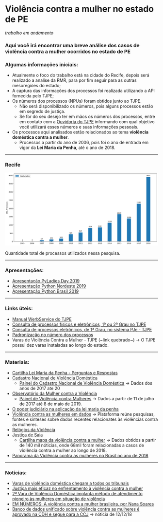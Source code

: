 # Violência contra a mulher no estado de PE
*trabalho em andamento*

### Aqui você irá encontrar uma breve análise dos casos de violência contra a mulher ocorridos no estado de PE
### Algumas informações iniciais:
* Atualmente o foco do trabalho está na cidade do Recife, depois será realizado a analise da RMR, para por fim seguir para as outras mesoregiões do estado;
* A captura das informações dos processos foi realizada utilizando a API fornecida pelo TJPE;
* Os números dos processos (NPUs) foram obtidos junto ao TJPE. 
  * Não será disponibilizado os números, pois alguns processos estão em segredo de justiça.
  * Se for do seu desejo ter em mãos os números dos processos, entre em contato com a [Ouvidoria do TJPE](http://www.tjpe.jus.br/web/ouvidoria) informando com qual objetivo você utilizará esses números e suas informações pessoais.
* Os processos aqui analisados estão relacionados ao tema **violência doméstica contra a mulher**.
  * Processos a partir do ano de 2006, pois foi o ano de entrada em vigor da **Lei Maria da Penha**, até o ano de 2018.

------------
### Recife
![Total de processos analisados](figures/Processos_totais_utilizados.png)

Quantidade total de processos utilizados nessa pesquisa.

-----------
### Apresentações:
* [Apresentação PyLadies Day 2019](https://slides.com/fernandasouza/pyladies/#/)
* [Apresentação Python Nordeste 2019](https://slides.com/fernandasouza/pythonne2019/live#/)
* [Apresentação Python Brasil 2019](https://slides.com/fernandasouza/pybr2019#/)


-----------
### Links úteis:
* [Manual WerbService do TJPE](http://www.tjpe.jus.br/consulta/processual/1grau/manuais)
* [Consulta de processos físicos e eletrônicos, 1ª ou 2ª Grau no TJPE](https://srv01.tjpe.jus.br/consultaprocessualunificada/processo/)
* [Consulta de processos eletrônicos, de 1ª Grau, no sistema PJe - TJPE](https://pje.tjpe.jus.br/1g/ConsultaPublica/listView.seam)
* [Padronização no número dos processos](http://www.cnj.jus.br/programas-e-acoes/pj-numeracao-unica)
* Varas de Violência Contra a Mulher - TJPE (~link quebrado~) -> O TJPE possui dez varas instaladas ao longo do estado. 

------------
### Materiais:
* [Cartilha Lei Maria da Penha - Perguntas e Respostas](https://www12.senado.leg.br/institucional/procuradoria/proc-publicacoes/cartilha-lei-maria-da-penha-perguntas-e-respostas)
* [Cadastro Nacional de Violência Doméstica](http://www.cnmp.mp.br/portal/violencia-domestica)
  * [Painel do Cadastro Nacional de Violência Doméstica](https://public.tableau.com/profile/cnmp#!/vizhome/CadastroNacionaldeViolnciaDomstica/CadastroNacionaldeViolnciaDomstica) -> Dados dos anos de 2017 ate 20
* [Observatório da Mulher contra a Violência](https://www12.senado.leg.br/institucional/omv)
  * [Painel de Violência contra Mulheres](http://www9.senado.gov.br/QvAJAXZfc/opendoc.htm?document=senado%2FPainel%20OMV%20-%20Viol%C3%AAncia%20contra%20Mulheres.qvw&host=QVS%40www9&anonymous=true) -> Dados a partir de 11 de julho de 2017 até 8 de maio de 2019.
* [O poder judiciário na aplicação da lei maria da penha](http://cnj.jus.br/files/publicacoes/arquivo/5514b0debfb866190c20610890849e10_1c3f3d621da010274f3d69e6a6d6b7e6.pdf)
* [Violência contra as mulheres em dados](https://dossies.agenciapatriciagalvao.org.br/violencia-em-dados/sobre-esta-plataforma/) -> Plataforma reúne pesquisas, fontes e sínteses sobre dados recentes relacionates às violências contra as mulheres. 
* [Relógios da Violência](http://www.relogiosdaviolencia.com.br/#)
* [Justiça de Saia](http://www.justicadesaia.com.br/)
  * [Cartilha mapa da violência contra a mulher](http://www.justicadesaia.com.br/cartilha-mapa-da-violencia-contra-a-mulher-2018/) -> Dados obtidos a partir de 140 mil nóticias, onde 68mil foram relacionadas a casos de violência contra a mulher ao longo de 2018.
* [Panorama da Violência contra as mulheres no Brasil no ano de 2018](http://www.senado.gov.br/institucional/datasenado/omv/indicadores/relatorios/BR-2018.pdf)
  
----------------
### Notícias:
* [Varas de violência doméstica chegam a todos os tribunais](https://public.tableau.com/profile/cnmp#!/vizhome/CadastroNacionaldeViolnciaDomstica/CadastroNacionaldeViolnciaDomstica)
* [Justiça mais eficaz no enfrentamento à violência contra a mulher](http://cnj.jus.br/noticias/cnj/87010-justica-mais-eficaz-no-enfrentamento-a-violencia-contra-a-mulher)
* [2ª Vara de Violência Doméstica implanta método de atendimento pioneiro às mulheres em situação de violência](http://www.tjpe.jus.br/-/2-vara-de-violencia-domestica-implanta-metodo-de-atendimento-pioneiro-as-mulheres-em-situacao-de-violencia)
* [EM NÚMEROS: A violência contra a mulher brasileira, por Nana Soares](https://emais.estadao.com.br/blogs/nana-soares/em-numeros-a-violencia-contra-a-mulher-brasileira/)
* [Banco de dados unificado sobre violência contra as mulheres é aprovado na CDH e segue para a CCJ](http://www.compromissoeatitude.org.br/apos-polemica-banco-de-dados-de-violencia-contra-as-mulheres-e-aprovado-na-cdh/) -> nóticia de 12/12/18
